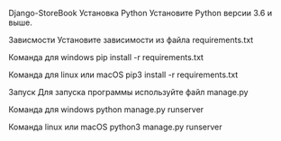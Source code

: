 Django-StoreBook Установка Python Установите Python версии 3.6 и выше.

Зависмости Установите зависимости из файла requirements.txt

Команда для windows pip install -r requirements.txt

Команда для linux или macOS pip3 install -r requirements.txt

Запуск Для запуска программы используйте файл manage.py

Команда для windows python manage.py runserver

Команда linux или macOS python3 manage.py runserver